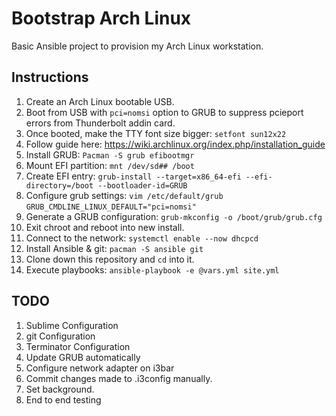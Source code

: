 # Bootstrap Arch Linux

Basic Ansible project to provision my Arch Linux workstation.

## Instructions
1) Create an Arch Linux bootable USB.
2) Boot from USB with `pci=nomsi` option to GRUB to suppress pcieport errors from Thunderbolt addin card.
3) Once booted, make the TTY font size bigger: `setfont sun12x22`
4) Follow guide here: https://wiki.archlinux.org/index.php/installation_guide
5) Install GRUB: `Pacman -S grub efibootmgr`
6) Mount EFI partition: `mnt /dev/sd## /boot`
7) Create EFI entry: `grub-install --target=x86_64-efi --efi-directory=/boot --bootloader-id=GRUB`
8) Configure grub settings: `vim /etc/default/grub`
    `GRUB_CMDLINE_LINUX_DEFAULT="pci=nomsi"`
9) Generate a GRUB configuration: `grub-mkconfig -o /boot/grub/grub.cfg`
10) Exit chroot and reboot into new install.
11) Connect to the network: `systemctl enable --now dhcpcd`
12) Install Ansible & git: `pacman -S ansible git`
13) Clone down this repository and `cd` into it.
14) Execute playbooks: `ansible-playbook -e @vars.yml site.yml`

## TODO

1) Sublime Configuration
2) git Configuration
3) Terminator Configuration
4) Update GRUB automatically
5) Configure network adapter on i3bar
6) Commit changes made to .i3config manually.
7) Set background.
8) End to end testing
